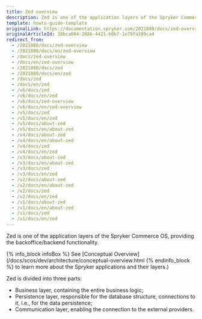 ```yaml
---
title: Zed overview
description: Zed is one of the application layers of the Spryker Commerce OS, providing the back office/backend functionality.
template: howto-guide-template
originalLink: https://documentation.spryker.com/2021080/docs/zed-overview
originalArticleId: 38bca004-2086-4421-b0b7-1e79fa389ca4
redirect_from:
  - /2021080/docs/zed-overview
  - /2021080/docs/en/zed-overview
  - /docs/zed-overview
  - /docs/en/zed-overview
  - /2021080/docs/zed
  - /2021080/docs/en/zed
  - /docs/zed
  - /docs/en/zed
  - /v6/docs/zed
  - /v6/docs/en/zed
  - /v6/docs/zed-overview
  - /v6/docs/en/zed-overview
  - /v5/docs/zed
  - /v5/docs/en/zed
  - /v5/docs/about-zed
  - /v5/docs/en/about-zed
  - /v4/docs/about-zed
  - /v4/docs/en/about-zed
  - /v4/docs/zed
  - /v4/docs/en/zed
  - /v3/docs/about-zed
  - /v3/docs/en/about-zed
  - /v3/docs/zed
  - /v3/docs/en/zed
  - /v2/docs/about-zed
  - /v2/docs/en/about-zed
  - /v2/docs/zed
  - /v2/docs/en/zed
  - /v1/docs/about-zed
  - /v1/docs/en/about-zed
  - /v1/docs/zed
  - /v1/docs/en/zed
---
```


Zed is one of the application layers of the Spryker Commerce OS, providing the backoffice/backend functionality. 

{% info_block infoBox %}
See [Conceptual Overview](/docs/scos/dev/architecture/conceptual-overview.html
{% endinfo_block %} to learn more about the Spryker applications and their layers.)

Zed is divided into three parts:

* Business layer, containing the entire business logic;
* Persistence layer, responsible for the database structure, connections to it, i.e., for the data persistence;
* Communication layer, enabling the connection to the external providers.

